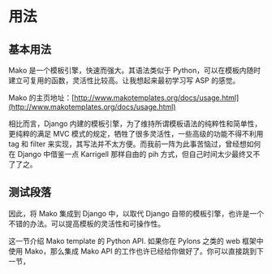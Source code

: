 # 用法

## 基本用法
   
Mako 是一个模板引擎，快速而强大。其语法类似于 Python，可以在模板内随时建立可复用的函数，灵活性比较高。让我想起来最初学习写 ASP 的感觉。

Mako 的主页地址：[http://www.makotemplates.org/docs/usage.html](http://www.makotemplates.org/docs/usage.html)

相比而言，Django 内建的模板引擎，为了维持所谓模板语法的纯粹性和简单性，更纯粹的满足 MVC 模式的规定，牺牲了很多灵活性，一些高级的功能不得不利用 tag 和 filter 来实现，其写法并不太方便。而我前一阵为此事苦恼过，曾经想如何在 Django 中借鉴一点 Karrigell 那样自由的 pih 方式，但自己时间太少最终又不了了之。

## 测试段落

因此，将 Mako 集成到 Django 中，以取代 Django 自带的模板引擎，也许是一个不错的办法。可以提高模板的灵活性和可操作性。

这一节介绍 Mako template 的 Python API. 如果你在 Pylons 之类的 web 框架中使用 Mako，那么集成 Mako API 的工作也许已经给你做好了。你可以直接跳到下一节，
